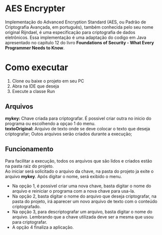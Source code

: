 # AES Encrypter 
Implementação do Advanced Encryption Standard (AES, ou Padrão de Criptografia Avançada, em português), também conhecida pelo seu nome original Rijndael, é uma especificação para criptografia de dados eletrônicos.
Essa implementação é uma adaptação do codigo em Java apresentado no capitulo 12 do livro <b>Foundations of Security - What Every Programmer Needs to Know</b>.

# Como executar
<ol>
<li>Clone ou baixe o projeto em seu PC</li>
<li>Abra na IDE que deseja</li>
<li>Execute a classe Run</li>
</ol>

## Arquivos
<b>mykey: </b> Chave criada para criptografar. É possivel criar outra no inicio do programa ou escolhendo a opçao 1 do menu.<br/>
<b>textoOriginal:</b> Arquivo de texto onde se deve colocar o texto que deseja criptografar;
Outos arquivos serão criados durante a execução;

## Funcionamento

Para facilitar a execução, todos os arquivos que são lidos e criados estão na pasta raiz do projeto.<br/>
Ao iniciar será solicitado o arquivo da chave, na pasta do projeto ja exite o arquivo <b>mykey</b>. Após digitar o nome, será exibido o menu.<br/>
<ul>
<li>Na opção 1, é possivel criar uma nova chave, basta digitar o nome do arquivo e reiniciar o programa com a nova chave para usa-la.</li>
<li>Na opção 2, basta digitar o nome do arquivo que deseja criptografar, na pasta do projeto, irá aparecer um novo arquivo de texto com o conteúdo criptografado.</li>
<li>Na opção 3, para descriptografar um arquivo, basta digitar o nome do arquivo. Lembrando que a chave utilizada deve ser a mesma que usou para criptografar.</li>
<li>A opção 4 finaliza a aplicação.
</ul>
